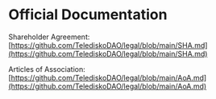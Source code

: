 # Official Documentation

Shareholder Agreement: [https://github.com/TelediskoDAO/legal/blob/main/SHA.md](https://github.com/TelediskoDAO/legal/blob/main/SHA.md)

Articles of Association: [https://github.com/TelediskoDAO/legal/blob/main/AoA.md](https://github.com/TelediskoDAO/legal/blob/main/AoA.md)
